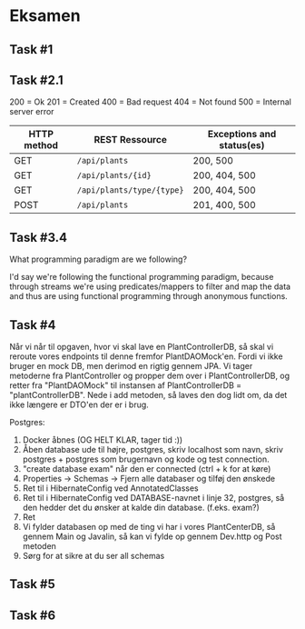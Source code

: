 # Eksamen

## Task #1

## Task #2.1

200 = Ok
201 = Created
400 = Bad request
404 = Not found
500 = Internal server error

| HTTP method | REST Ressource            | Exceptions and status(es) |
|-------------|---------------------------|---------------------------|
| GET         | `/api/plants`             | 200, 500                  |
| GET         | `/api/plants/{id}`        | 200, 404, 500             |
| GET         | `/api/plants/type/{type}` | 200, 404, 500             |
| POST        | `/api/plants`             | 201, 400, 500             |

## Task #3.4

What programming paradigm are we following?

I'd say we're following the functional programming paradigm, because through streams we're using predicates/mappers to 
filter and map the data and thus are using functional programming through anonymous functions.

## Task #4

Når vi når til opgaven, hvor vi skal lave en PlantControllerDB, så skal vi reroute vores endpoints til denne fremfor PlantDAOMock'en. 
Fordi vi ikke bruger en mock DB, men derimod en rigtig gennem JPA.
Vi tager metoderne fra PlantController og propper dem over i PlantControllerDB, og retter fra "PlantDAOMock" til instansen af PlantControllerDB = "plantControllerDB".
Nede i add metoden, så laves den dog lidt om, da det ikke længere er DTO'en der er i brug.

Postgres:

1. Docker åbnes (OG HELT KLAR, tager tid :))
2. Åben database ude til højre, postgres, skriv localhost som navn, skriv postgres + postgres 
som brugernavn og kode og test connection.
3. "create database exam" når den er connected (ctrl + k for at køre)
4. Properties -> Schemas -> Fjern alle databaser og tilføj den ønskede
5. Ret til i HibernateConfig ved AnnotatedClasses 
6. Ret til i HibernateConfig ved DATABASE-navnet i linje 32, postgres, 
så den hedder det du ønsker at kalde din database. (f.eks. exam?)
7. Ret 
8. Vi fylder databasen op med de ting vi har i vores PlantCenterDB, så gennem Main og Javalin, så kan vi fylde op gennem Dev.http og Post metoden
9. Sørg for at sikre at du ser all schemas


## Task #5

## Task #6